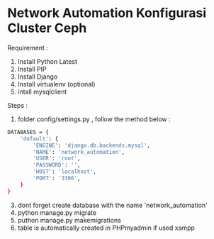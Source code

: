 # Network Automation Konfigurasi Cluster Ceph

Requirement :
1. Install Python Latest
2. Install PIP
3. Install Django
4. Install virtualenv (optional)
5. intall mysqlclient

Steps :
1. folder config/settings.py , follow the method below :
```bash
DATABASES = {
    'default': {
        'ENGINE': 'django.db.backends.mysql',
        'NAME': 'network_automation',
        'USER': 'root',
        'PASSWORD': '',
        'HOST': 'localhost',
        'PORT': '3306',
    }
}
```
3. dont forget create database with the name 'network_automation'
4. python manage.py migrate
5. puthon manage.py makemigrations
6. table is automatically created in PHPmyadmin if used xampp

